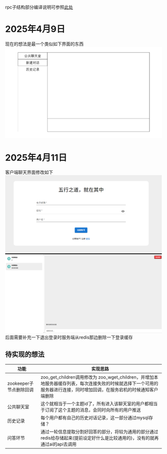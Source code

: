 # 
rpc子结构部分编译说明可参照[此处](./doc/rpc_build.md)
# 2025年4月9日
现在的想法是最一个类似如下界面的东西
![Alt text](image/image.png)

# 2025年4月11日
客户端聊天界面修改如下
![Alt text](image/image-3.png)
![Alt text](image/image-1.png)
后面需要补充一下退出登录时服务端从redis那边删除一下登录缓存

## 待实现的想法
| 功能           | 实现思路               | 
|----------------|--------------------------|
|  zookeeper子节点删除回调          |         zoo_get_children调用修改为 zoo_wget_children，并增加本地服务器缓存列表，每次连接失败的时候就选择下一个可用的服务器进行连接，同时增加回调，在服务宕机的时候通知客户端删除      | 
| 公共聊天室 |  这个就相当于一个主题id了，所有进入该聊天室的用户都相当于订阅了这个主题的消息，会同时向所有的用户推送|
| 历史记录 | 每个用户都有自己的历史对话记录，这一部分通过mysql存储？ |
| 问答环节 | 通过一轮信息提取分割好回答的部分，将较为通用的部分通过redis给存储起来(提前设定好什么是比较通用的)，没有的就再通过ai的api去调用| 